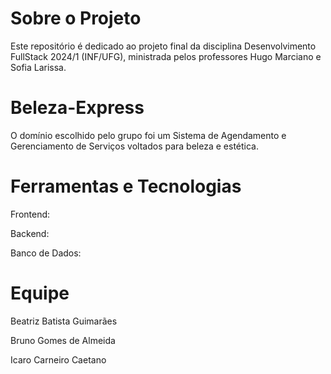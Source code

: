 # Sobre o Projeto
Este repositório é dedicado ao projeto final da disciplina Desenvolvimento FullStack 2024/1 (INF/UFG), ministrada pelos professores Hugo Marciano e Sofia Larissa.

# Beleza-Express
O domínio escolhido pelo grupo foi um Sistema de Agendamento e Gerenciamento de Serviços voltados para beleza e estética.

# Ferramentas e Tecnologias
Frontend: 

Backend: 

Banco de Dados:

# Equipe
Beatriz Batista Guimarães

Bruno Gomes de Almeida

Icaro Carneiro Caetano 
